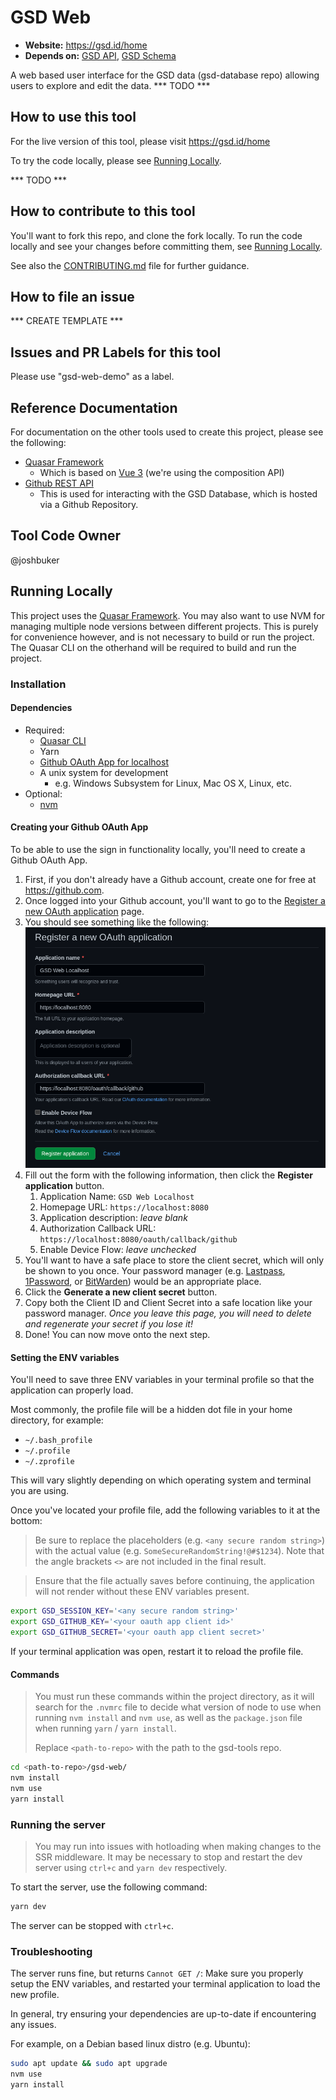 # GSD Web

- **Website:** https://gsd.id/home
- **Depends on:** [GSD API][gsd-api-link], [GSD Schema][gsd-schema-link]

A web based user interface for the GSD data (gsd-database repo) allowing users to explore and edit the data. *** TODO ***

## How to use this tool

For the live version of this tool, please visit https://gsd.id/home

To try the code locally, please see [Running Locally](#running-locally).

*** TODO ***

## How to contribute to this tool

You'll want to fork this repo, and clone the fork locally. To run the code locally and see your changes before committing them, see [Running Locally](#running-locally).

See also the [CONTRIBUTING.md](../CONTRIBUTING.md) file for further guidance.

## How to file an issue

*** CREATE TEMPLATE ***

## Issues and PR Labels for this tool

Please use "gsd-web-demo" as a label.

## Reference Documentation

For documentation on the other tools used to create this project, please see the following:

- [Quasar Framework](https://quasar.dev)
	- Which is based on [Vue 3](https://vuejs.org/guide/introduction.html) (we're using the composition API)
- [Github REST API](https://docs.github.com/en/rest/guides/getting-started-with-the-rest-api)
	- This is used for interacting with the GSD Database, which is hosted via a Github Repository.

## Tool Code Owner

@joshbuker

## Running Locally

This project uses the [Quasar Framework](https://quasar.dev). You may also want to use NVM for managing multiple node versions between different projects. This is purely for convenience however, and is not necessary to build or run the project. The Quasar CLI on the otherhand will be required to build and run the project.

### Installation

#### Dependencies

- Required:
	- [Quasar CLI](https://quasar.dev/start/quasar-cli)
	- Yarn
	- [Github OAuth App for localhost](#creating-your-github-oauth-app)
	- A unix system for development
		- e.g. Windows Subsystem for Linux, Mac OS X, Linux, etc.
- Optional:
	- [nvm](https://github.com/nvm-sh/nvm#installing-and-updating)

#### Creating your Github OAuth App

To be able to use the sign in functionality locally, you'll need to create a Github OAuth App.

1. First, if you don't already have a Github account, create one for free at https://github.com.
2. Once logged into your Github account, you'll want to go to the [Register a new OAuth application](https://github.com/settings/applications/new) page.
3. You should see something like the following: ![Register a new OAuth application](Register%20a%20new%20OAuth%20application.png)
4. Fill out the form with the following information, then click the **Register application** button.
	1. Application Name: `GSD Web Localhost`
	2. Homepage URL: `https://localhost:8080`
	3. Application description: _leave blank_
	4. Authorization Callback URL: `https://localhost:8080/oauth/callback/github`
	5. Enable Device Flow: _leave unchecked_
4. You'll want to have a safe place to store the client secret, which will only be shown to you once. Your password manager (e.g. [Lastpass](https://www.lastpass.com/), [1Password](https://1password.com/), or [BitWarden](https://bitwarden.com/)) would be an appropriate place.
5. Click the **Generate a new client secret** button.
6. Copy both the Client ID and Client Secret into a safe location like your password manager. *Once you leave this page, you will need to delete and regenerate your secret if you lose it!*
7. Done! You can now move onto the next step.

#### Setting the ENV variables

You'll need to save three ENV variables in your terminal profile so that the application can properly load.

Most commonly, the profile file will be a hidden dot file in your home directory, for example:

- `~/.bash_profile`
- `~/.profile`
- `~/.zprofile`

This will vary slightly depending on which operating system and terminal you are using.

Once you've located your profile file, add the following variables to it at the bottom:

> Be sure to replace the placeholders (e.g. `<any secure random string>`) with the actual value (e.g. `SomeSecureRandomString!@#$1234`). Note that the angle brackets `<>` are not included in the final result.

> Ensure that the file actually saves before continuing, the application will not render without these ENV variables present.

```bash
export GSD_SESSION_KEY='<any secure random string>'
export GSD_GITHUB_KEY='<your oauth app client id>'
export GSD_GITHUB_SECRET='<your oauth app client secret>'
```

If your terminal application was open, restart it to reload the profile file.

#### Commands

> You must run these commands within the project directory, as it will search for the `.nvmrc` file to decide what version of node to use when running `nvm install` and `nvm use`, as well as the `package.json` file when running `yarn` / `yarn install`.
>
> Replace `<path-to-repo>` with the path to the gsd-tools repo.

```bash
cd <path-to-repo>/gsd-web/
nvm install
nvm use
yarn install
```

### Running the server

> You may run into issues with hotloading when making changes to the SSR middleware. It may be necessary to stop and restart the dev server using `ctrl+c` and `yarn dev` respectively.

To start the server, use the following command:

```bash
yarn dev
```

The server can be stopped with `ctrl+c`.

### Troubleshooting

The server runs fine, but returns `Cannot GET /`: Make sure you properly setup the ENV variables, and restarted your terminal application to load the new profile.

In general, try ensuring your dependencies are up-to-date if encountering any issues.

For example, on a Debian based linux distro (e.g. Ubuntu):

```bash
sudo apt update && sudo apt upgrade
nvm use
yarn install
```

[gsd-api-link]: /gsd-api/ "REST API for interfacing with the GSD Database"
[gsd-schema-link]: /gsd-schema/  "The JSON schema of a GSD identifier"

